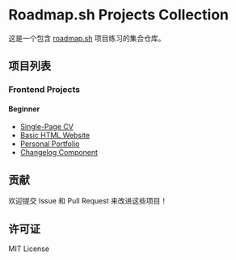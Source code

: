 # Roadmap.sh Projects Collection

这是一个包含 [roadmap.sh](https://roadmap.sh) 项目练习的集合仓库。

## 项目列表

### Frontend Projects

#### Beginner

- [Single-Page CV](https://roadmap.sh/projects/single-page-cv)
- [Basic HTML Website](https://roadmap.sh/projects/basic-html-website)
- [Personal Portfolio](https://roadmap.sh/projects/portfolio-website)
- [Changelog Component](https://roadmap.sh/projects/changelog-component)

## 贡献

欢迎提交 Issue 和 Pull Request 来改进这些项目！

## 许可证

MIT License 